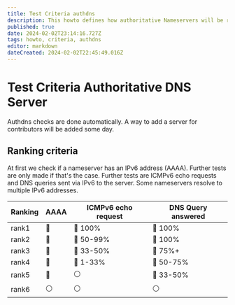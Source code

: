 ```yaml
---
title: Test Criteria authdns
description: This howto defines how authoritative Nameservers will be ranked
published: true
date: 2024-02-02T23:14:16.727Z
tags: howto, criteria, authdns
editor: markdown
dateCreated: 2024-02-02T22:45:49.016Z
---
```


# Test Criteria Authoritative DNS Server

Authdns checks are done automatically. A way to add a server for contributors will be added some day. 


## Ranking criteria
At first we check if a nameserver has an IPv6 address (AAAA). Further tests are only made if that's the case. Further tests are ICMPv6 echo requests and DNS queries sent via IPv6 to the server. Some nameservers resolve to multiple IPv6 addresses.

| Ranking | AAAA | ICMPv6 echo request | DNS Query answered | 
| - | - | - | - | 
| rank1 | :radio_button:| :radio_button: 100% | :radio_button: 100%  | 
| rank2 | :radio_button: | :radio_button: 50-99% | :radio_button: 100% |
| rank3 | :radio_button: | :radio_button: 33-50% | :radio_button: 75%+ |
| rank4 | :radio_button: | :radio_button: 1-33% | :radio_button: 50-75% |
| rank5 | :radio_button: | :white_circle: | :radio_button: 33-50% | 
| rank6 | :white_circle: | :white_circle: | :white_circle: |